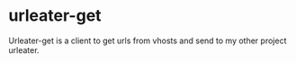 urleater-get
============

Urleater-get is a client to get urls from vhosts and send to my other project urleater.
